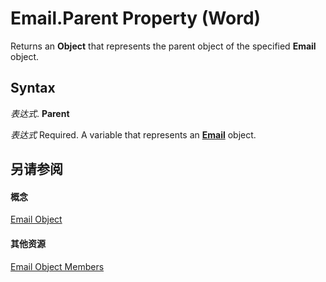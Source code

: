 
# Email.Parent Property (Word)

Returns an  **Object** that represents the parent object of the specified **Email** object.


## Syntax

 _表达式_. **Parent**

 _表达式_ Required. A variable that represents an **[Email](ee23a74e-556b-04d8-f0b9-fb95f7aa8cfc.md)** object.


## 另请参阅


#### 概念


[Email Object](ee23a74e-556b-04d8-f0b9-fb95f7aa8cfc.md)
#### 其他资源


[Email Object Members](http://msdn.microsoft.com/library/e8b62a7d-2b4e-ea23-5a2b-636d48f8693f%28Office.15%29.aspx)